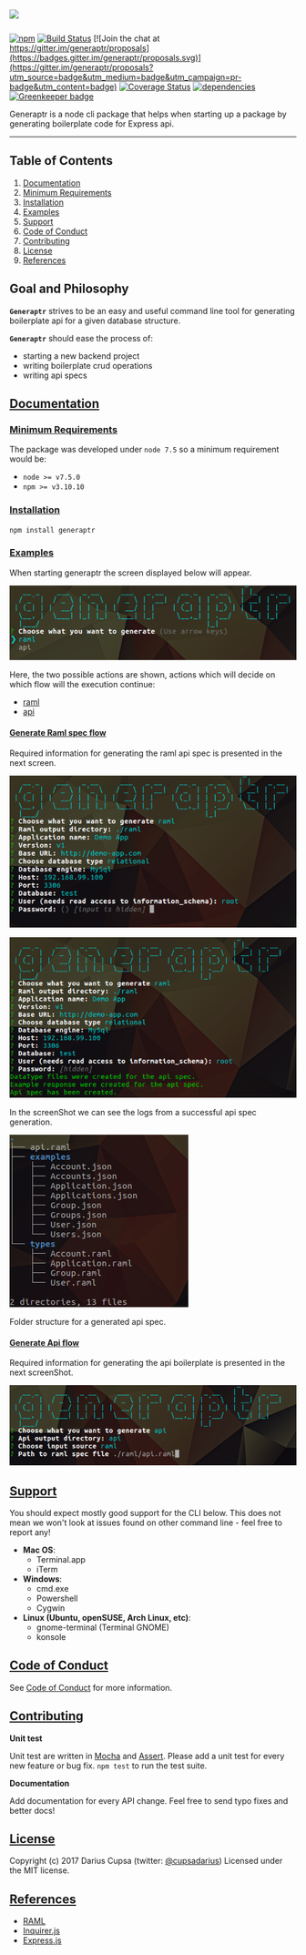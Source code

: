 ![](http://i.imgur.com/yCRAubA.png)
========

[![npm](https://badge.fury.io/js/generaptr.svg)](http://badge.fury.io/js/generaptr) [![Build Status](https://travis-ci.org/generaptr/generaptr.svg)](http://travis-ci.org/generaptr/generaptr) [![Join the chat at https://gitter.im/generaptr/proposals](https://badges.gitter.im/generaptr/proposals.svg)](https://gitter.im/generaptr/proposals?utm_source=badge&utm_medium=badge&utm_campaign=pr-badge&utm_content=badge) [![Coverage Status](https://coveralls.io/repos/github/generaptr/generaptr/badge.svg?branch=master)](https://coveralls.io/github/generaptr/generaptr?branch=master) [![dependencies](https://david-dm.org/cupsadarius/generaptr.svg?theme=shields.io)](https://david-dm.org/cupsadarius/generaptr) [![Greenkeeper badge](https://badges.greenkeeper.io/generaptr/generaptr.svg)](https://greenkeeper.io/)

Generaptr is a node cli package that helps when starting up a package by generating boilerplate code for Express api.

-------
## Table of Contents
1. [Documentation](#documentation)
2. [Minimum Requirements](#minimum-requirements)
3. [Installation](#instalation)
4. [Examples](#examples)
5. [Support](#support)
6. [Code of Conduct](#code-conduct)
7. [Contributing](#contributing)
8. [License](#license)
9. [References](#references)

## Goal and Philosophy
**`Generaptr`** strives to be an easy and useful command line tool for generating boilerplate api for a given database structure.
 
**`Generaptr`** should ease the process of:
- starting a new backend project
- writing boilerplate crud operations
- writing api specs

## [Documentation](#documentation)
<a name="documentation"></a>
### [Minimum Requirements](#minimum-requirements)
<a name="minimum-requirements"></a>
The package was developed under `node 7.5` so a minimum requirement would be:
* `node >= v7.5.0`
* `npm >= v3.10.10`
### [Installation](#instalation)
<a name="instalation"></a>

``` shell
npm install generaptr
```

### [Examples](#examples)
<a name="examples"></a>

When starting generaptr the screen displayed below will appear.

![](./assets/genraptr.png)

Here, the two possible actions are shown, actions which will decide on which flow will the execution continue:
* [raml](#raml-flow)
* [api](#api-flow)
#### [Generate Raml spec flow](#raml-flow)
<a name="raml-flow"></a>

Required information for generating the raml api spec is presented in the next screen.
 
![](./assets/spec/raml-info.png)

![](./assets/spec/raml-final.png)

In the screenShot we can see the logs from a successful api spec generation.

![](./assets/spec/raml-folders.png)

Folder structure for a generated api spec.

#### [Generate Api flow](#api-flow)
<a name="api-flow"></a> 

Required information for generating the api boilerplate is presented in the next screenShot.

![](./assets/api/api-info.png)
## [Support](#support)
<a name="support"></a>
You should expect mostly good support for the CLI below. This does not mean we won't
look at issues found on other command line - feel free to report any!

- **Mac OS**:
  - Terminal.app
  - iTerm
- **Windows**:
  - cmd.exe
  - Powershell
  - Cygwin
- **Linux (Ubuntu, openSUSE, Arch Linux, etc)**:
  - gnome-terminal (Terminal GNOME)
  - konsole
## [Code of Conduct](#code-conduct)
<a name="code-conduct"></a>

See [Code of Conduct](./CODE_OF_CONDUCT.md) for more information.
## [Contributing](#contributing)
<a name="contributing"></a>

**Unit test**

Unit test are written in [Mocha](https://mochajs.org/) and [Assert](https://nodejs.org/api/assert.html). Please add a unit test for every new feature or bug fix. `npm test` to run the test suite.

**Documentation**

Add documentation for every API change. Feel free to send typo fixes and better docs!

## [License](#license)
<a name="license"></a>

Copyright (c) 2017 Darius Cupsa (twitter: [@cupsadarius](https://twitter.com/cupsadarius))
Licensed under the MIT license.
## [References](#references)
<a name="references"></a>
* [RAML](http://raml.org)
* [Inquirer.js](https://github.com/SBoudrias/Inquirer.js/)
* [Express.js](https://expressjs.com)

